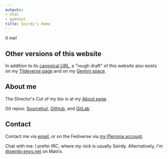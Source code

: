 ```yaml
---
outputs:
- html
- gemtext
title: Seirdy's Home
---
```


It me!

Other versions of this website
------------------------------

In addition to its [canonical URL](https://seirdy.one), a "rough draft" of this
website also exists on my [Tildeverse page](https://envs.net/~seirdy) and on my
[Gemini space](gemini://seirdy.one).

About me
--------

The Director's Cut of my bio is at my [About page](/about).

Git repos: <a href="https://sr.ht/~seirdy" rel="me">Sourcehut</a>, <a href="https://github.com/Seirdy" rel="me">GitHub</a>, and <a href="https://gitlab.com/Seirdy" rel="me">GitLab</a>

Contact
-------

Contact me via [email](mailto:seirdy@seirdy.one), or on the Fediverse via
<a href="https://pleroma.envs.net/seirdy" rel="me">my Pleroma account</a>.

Chat with me: I prefer IRC, where my nick is usually Seirdy. Alternatively, I'm
[@seirdy:envs.net](https://matrix.to/\#/@seirdy:envs.net) on Matrix.
